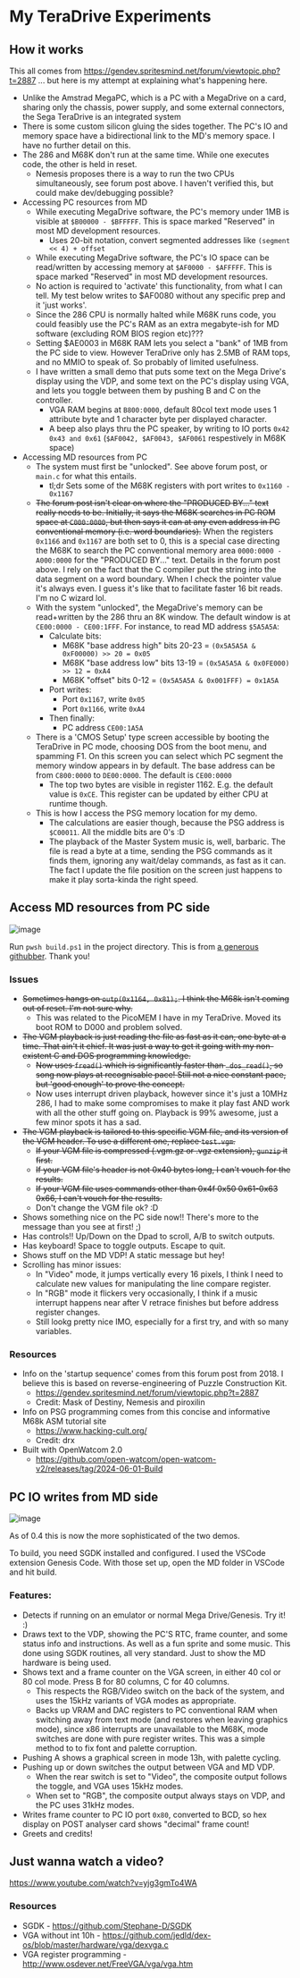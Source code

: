 # My TeraDrive Experiments

## How it works

This all comes from https://gendev.spritesmind.net/forum/viewtopic.php?t=2887 ... but here is my attempt at explaining what's happening here.

* Unlike the Amstrad MegaPC, which is a PC with a MegaDrive on a card, sharing only the chassis, power supply, and some external connectors, the Sega TeraDrive is an integrated system
* There is some custom silicon gluing the sides together. The PC's IO and memory space have a bidirectional link to the MD's memory space. I have no further detail on this.
* The 286 and M68K don't run at the same time. While one executes code, the other is held in reset.
  * Nemesis proposes there is a way to run the two CPUs simultaneously, see forum post above. I haven't verified this, but could make dev/debugging possible?
* Accessing PC resources from MD
  * While executing MegaDrive software, the PC's memory under 1MB is visible at `$B00000 - $BFFFFF`. This is space marked "Reserved" in most MD development resources.
    * Uses 20-bit notation, convert segmented addresses like `(segment << 4) + offset`
  * While executing MegaDrive software, the PC's IO space can be read/written by accessing memory at `$AF0000 - $AFFFFF`. This is space marked "Reserved" in most MD development resources.
  * No action is required to 'activate' this functionality, from what I can tell. My test below writes to $AF0080 without any specific prep and it 'just works'.
  * Since the 286 CPU is normally halted while M68K runs code, you could feasibly use the PC's RAM as an extra megabyte-ish for MD software (excluding ROM BIOS region etc)???
  * Setting $AE0003 in M68K RAM lets you select a "bank" of 1MB from the PC side to view. However TeraDrive only has 2.5MB of RAM tops, and no MMIO to speak of. So probably of limited usefulness.
  * I have written a small demo that puts some text on the Mega Drive's display using the VDP, and some text on the PC's display using VGA, and lets you toggle between them by pushing B and C on the controller.
    * VGA RAM begins at `B800:0000`, default 80col text mode uses 1 attribute byte and 1 character byte per displayed character.
    * A beep also plays thru the PC speaker, by writing to IO ports `0x42 0x43 and 0x61` (`$AF0042, $AF0043, $AF0061` respestively in M68K space)
* Accessing MD resources from PC
  * The system must first be "unlocked". See above forum post, or `main.c` for what this entails.
    * tl;dr Sets some of the M68K registers with port writes to `0x1160 - 0x1167`
  * ~~The forum post isn't clear on where the "PRODUCED BY..." text really needs to be. Initially, it says the M68K searches in PC ROM space at `C000:0000`, but then says it can at any even address in PC conventional memory (i.e. word boundaries).~~ When the registers `0x1166` and `0x1167` are both set to 0, this is a special case directing the M68K to search the PC conventional memory area `0000:0000 - A000:0000` for the "PRODUCED BY..." text. Details in the forum post above. I rely on the fact that the C compiler put the string into the data segment on a word boundary. When I check the pointer value it's always even. I guess it's like that to facilitate faster 16 bit reads. I'm no C wizard lol. 
  * With the system "unlocked", the MegaDrive's memory can be read+written by the 286 thru an 8K window. The default window is at `CE00:0000 - CE00:1FFF`. For instance, to read MD address `$5A5A5A`:
    * Calculate bits:
      * M68K "base address high" bits 20-23 = `(0x5A5A5A & 0xF00000) >> 20 = 0x05`
      * M68K "base address low" bits 13-19 = `(0x5A5A5A & 0x0FE000) >> 12 = 0xA4`
      * M68K "offset" bits 0-12 = `(0x5A5A5A & 0x001FFF) = 0x1A5A`
    * Port writes:
      * Port `0x1167`, write `0x05`
      * Port `0x1166`, write `0xA4`
    * Then finally:
      * PC address `CE00:1A5A`
  * There is a 'CMOS Setup' type screen accessible by booting the TeraDrive in PC mode, choosing DOS from the boot menu, and spamming F1. On this screen you can select which PC segment the memory window appears in by default. The base address can be from `C800:0000` to `DE00:0000`. The default is `CE00:0000`
    * The top two bytes are visible in register 1162. E.g. the default value is `0xCE`. This register can be updated by either CPU at runtime though.
  * This is how I access the PSG memory location for my demo.
    * The calculations are easier though, because the PSG address is `$C00011`. All the middle bits are 0's :D
    * The playback of the Master System music is, well, barbaric. The file is read a byte at a time, sending the PSG commands as it finds them, ignoring any wait/delay commands, as fast as it can. The fact I update the file position on the screen just happens to make it play sorta-kinda the right speed.
    

## Access MD resources from PC side
![image](https://github.com/RetroSwimAU/TeradriveCode/assets/45222648/e39d36f9-ca98-44e3-af8f-1b0ad07a6c7e)


Run `pwsh build.ps1` in the project directory. This is from [a generous githubber](https://github.com/pleft/SEGA_VSCode_Template). Thank you!

### Issues
* ~~Sometimes hangs on `outp(0x1164, 0x81);`. I think the M68k isn't coming out of reset. I'm not sure why.~~
  * This was related to the PicoMEM I have in my TeraDrive. Moved its boot ROM to D000 and problem solved.
* ~~The VGM playback is just reading the file as fast as it can, one byte at a time. That ain't it chief. It was just a way to get it going with my non-existent C and DOS programming knowledge.~~
  * ~~Now uses `fread()` which is significantly faster than `_dos_read()`, so song now plays at recognisable pace! Still not a nice constant pace, but 'good enough' to prove the concept.~~
  * Now uses interrupt driven playback, however since it's just a 10MHz 286, I had to make some compromises to make it play fast AND work with all the other stuff going on. Playback is 99% awesome, just a few minor spots it has a sad.
* ~~The VGM playback is tailored to this specific VGM file, and its version of the VGM header. To use a different one, replace `test.vgm`.~~
  * ~~If your VGM file is compressed (.vgm.gz or .vgz extension), `gunzip` it first.~~
  * ~~If your VGM file's header is not 0x40 bytes long, I can't vouch for the results.~~
  * ~~If your VGM file uses commands other than 0x4f 0x50 0x61-0x63 0x66, I can't vouch for the results.~~
  * Don't change the VGM file ok? :D
* Shows something nice on the PC side now!! There's more to the message than you see at first! ;)
* Has controls!! Up/Down on the Dpad to scroll, A/B to switch outputs.
* Has keyboard! Space to toggle outputs. Escape to quit.
* Shows stuff on the MD VDP! A static message but hey!
* Scrolling has minor issues:
  * In "Video" mode, it jumps vertically every 16 pixels, I think I need to calculate new values for manipulating the line compare register.
  * In "RGB" mode it flickers very occasionally, I think if a music interrupt happens near after V retrace finishes but before address register changes.
  * Still lookg pretty nice IMO, especially for a first try, and with so many variables.
 
### Resources
* Info on the 'startup sequence' comes from this forum post from 2018. I believe this is based on reverse-engineering of Puzzle Construction Kit.
  * https://gendev.spritesmind.net/forum/viewtopic.php?t=2887
  * Credit: Mask of Destiny, Nemesis and piroxilin
* Info on PSG programming comes from this concise and informative M68k ASM tutorial site
  * https://www.hacking-cult.org/
  * Credit: drx
* Built with OpenWatcom 2.0
  * https://github.com/open-watcom/open-watcom-v2/releases/tag/2024-06-01-Build

## PC IO writes from MD side

![image](https://github.com/RetroSwimAU/TeradriveCode/assets/45222648/d5289727-6aba-45ec-a08a-7bf9caca01d0)

As of 0.4 this is now the more sophisticated of the two demos.

To build, you need SGDK installed and configured. I used the VSCode extension Genesis Code. With those set up, open the MD folder in VSCode and hit build.

### Features:
* Detects if running on an emulator or normal Mega Drive/Genesis. Try it! :)
* Draws text to the VDP, showing the PC'S RTC, frame counter, and some status info and instructions. As well as a fun sprite and some music. This done using SGDK routines, all very standard. Just to show the MD hardware is being used.
* Shows text and a frame counter on the VGA screen, in either 40 col or 80 col mode. Press B for 80 columns, C for 40 columns.
  * This respects the RGB/Video switch on the back of the system, and uses the 15kHz variants of VGA modes as appropriate.
  * Backs up VRAM and DAC registers to PC conventional RAM when switching away from text mode (and restores when leaving graphics mode), since x86 interrupts are unavailable to the M68K, mode switches are done with pure register writes. This was a simple method to to fix font and palette corruption.
* Pushing A shows a graphical screen in mode 13h, with palette cycling.
* Pushing up or down switches the output between VGA and MD VDP.
  * When the rear switch is set to "Video", the composite output follows the toggle, and VGA uses 15kHz modes.
  * When set to "RGB", the composite output always stays on VDP, and the PC uses 31kHz modes.
* Writes frame counter to PC IO port `0x80`, converted to BCD, so hex display on POST analyser card shows "decimal" frame count! 
* Greets and credits!

## Just wanna watch a video?

https://www.youtube.com/watch?v=yjg3gmTo4WA

### Resources

* SGDK - https://github.com/Stephane-D/SGDK
* VGA without int 10h - https://github.com/jedld/dex-os/blob/master/hardware/vga/dexvga.c
* VGA register programming - http://www.osdever.net/FreeVGA/vga/vga.htm
  
